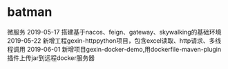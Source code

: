 # batman
微服务
2019-05-17
搭建基于nacos、feign、gateway、skywalking的基础环境
2019-05-22
新增工程gexin-httppython项目，包含excel读取、http请求、多线程调用
2019-06-01 
新增项目gexin-docker-demo,用dockerfile-maven-plugin插件上传jar到远程docker服务器 
